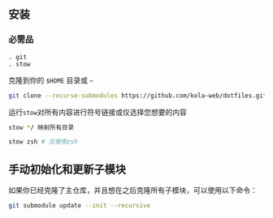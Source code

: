 ## 安装

### 必需品

    . git
    . stow

克隆到你的 `$HOME` 目录或 `~`

```bash
git clone --recurse-submodules https://github.com/kola-web/dotfiles.git ~
```

运行`stow`对所有内容进行符号链接或仅选择您想要的内容

```bash
stow */ 映射所有目录
```

```bash
stow zsh # 仅使用zsh
```

## 手动初始化和更新子模块

如果你已经克隆了主仓库，并且想在之后克隆所有子模块，可以使用以下命令：

```bash
git submodule update --init --recursive
```
